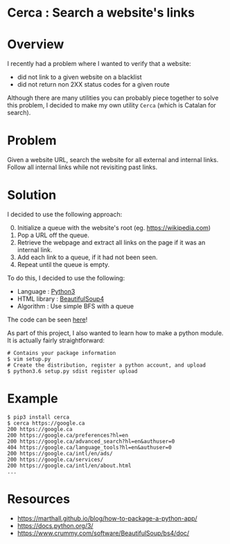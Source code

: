 # Cerca : Search a website's links


# Overview

I recently had a problem where I wanted to verify that a website:

- did not link to a given website on a blacklist
- did not return non 2XX status codes for a given route

Although there are many utilities you can probably piece together to solve this
problem, I decided to make my own utility `Cerca` (which is Catalan for search).

# Problem

Given a website URL, search the website for all external and internal
links. Follow all internal links while not revisiting past links.

# Solution

I decided to use the following approach:

0. Initialize a queue with the website's root (eg. https://wikipedia.com)
1. Pop a URL off the queue.
2. Retrieve the webpage and extract all links on the page if it was an internal
   link.
3. Add each link to a queue, if it had not been seen.
4. Repeat until the queue is empty.

To do this, I decided to use the following:

- Language : [Python3](https://docs.python.org/3/) 
- HTML library : [BeautifulSoup4](https://www.crummy.com/software/BeautifulSoup/bs4/doc/)
- Algorithm : Use simple BFS with a queue

The code can be seen [here](https://github.com/dang3r/cerca)!

As part of this project, I also wanted to learn how to make a python module. It
is actually fairly straightforward:

```
# Contains your package information
$ vim setup.py
# Create the distribution, register a python account, and upload
$ python3.6 setup.py sdist register upload
```

# Example

```
$ pip3 install cerca
$ cerca https://google.ca
200 https://google.ca
200 https://google.ca/preferences?hl=en
200 https://google.ca/advanced_search?hl=en&authuser=0
404 https://google.ca/language_tools?hl=en&authuser=0
200 https://google.ca/intl/en/ads/
200 https://google.ca/services/
200 https://google.ca/intl/en/about.html
...
```

# Resources

- https://marthall.github.io/blog/how-to-package-a-python-app/
- https://docs.python.org/3/
- https://www.crummy.com/software/BeautifulSoup/bs4/doc/


